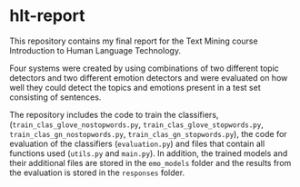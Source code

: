 # hlt-report
This repository contains my final report for the Text Mining course Introduction to Human Language Technology.

Four systems were created by using combinations of two different topic detectors and two different emotion detectors and were evaluated on how well they could detect the topics and emotions present in a test set consisting of sentences.

The repository includes the code to train the classifiers, (`train_clas_glove_nostopwords.py`, `train_clas_glove_stopwords.py`, `train_clas_gn_nostopwords.py`, `train_clas_gn_stopwords.py`), the code for evaluation of the classifiers (`evaluation.py`) and files that contain all functions used (`utils.py` and `main.py`). In addition, the trained models and their additional files are stored in the `emo_models` folder and the results from the evaluation is stored in the `responses` folder.
